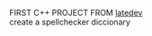 FIRST C++ PROJECT FROM [latedev](https://latedev.wordpress.com/2011/07/29/writing-a-real-c-program-part-1/)  
create a spellchecker diccionary  
